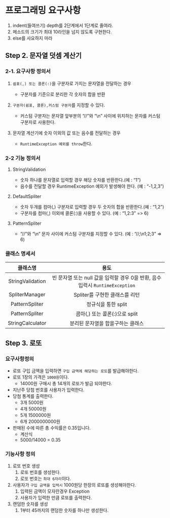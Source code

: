 # 프로그래밍 요구사항 
1. indent(들여쓰기) depth를 2단계에서 1단계로 줄여라.
2. 메소드의 크기가 최대 10라인을 넘지 않도록 구현한다.
3. else를 사요하지 마라

## Step 2. 문자열 덧셈 계산기

### 2-1. 요구사항 정의서
1. `쉼표(,) 또는 콜론(:)`을 구분자로 가지는 문자열을 전달하는 경우
   + 구분자를 기준으로 분리한 각 숫자의 합을 반환
   

2. `구분자(쉼표, 콜론),커스텀 구분자`를 지정할 수 있다. 
   + 커스텀 구분자는 문자열 앞부분의 “//”와 “\n” 사이에 위치하는 문자를 커스텀 구분자로 사용한다.

   
3. 문자열 계산기에 숫자 이외의 값 또는 음수를 전달하는 경우 
   + `RuntimeException 예외를 throw`한다.

### 2-2 기능 정의서 
1. StringValidation
   + 숫자 하나를 문자열로 입력할 경우 해당 숫자를 반환한다.(예 : “1”)
   + 음수를 전달할 경우 RuntimeException 예외가 발생해야 한다. (예 : “-1,2,3”)

2. DefaultSpliter
   + 숫자 두개를 컴마(,) 구분자로 입력할 경우 두 숫자의 합을 반환한다.(예 : “1,2”)   
   + 구분자를 컴마(,) 이외에 콜론(:)을 사용할 수 있다. (예 : “1,2:3” => 6)

3. PatternSpliter
   + “//”와 “\n” 문자 사이에 커스텀 구분자를 지정할 수 있다. (예 : “//;\n1;2;3” => 6)   
 


### 클래스 명세서
| 클래스명 | 용도 | 
|:---:|:---:| 
|StringValidation | 빈 문자열 또는 null 값을 입력할 경우 0을 반환, 음수 입력시 `RuntimeException`|
|SpliterManager| Spliter를 구현한 클래스를 리턴|
|PatternSpliter| 정규식을 통한 split|
|PatternSpliter| 콤마(,) 또는 콜론(:)으로 split|
|StringCalculator| 분리된 문자열을 합을구하는 클래스|


## Step 3. 로또

### 요구사항정의
+ 로또 구입 금액을 입력하면 `구입 금액에 해당하는 로또`를 발급해야한다.
+ 로또 1장의 가격은 `1000원`이다.
   + 14000원 구매시 총 14개의 로또가 발급 되야한다.
+ 지난주 당첨 번호를 사용자가 입력한다.
+ 당첨 통계를 출력한다.
   + 3개 5000원
   + 4개 50000원
   + 5개 1500000원
   + 6개 2000000000원
+ 판매된 수에 따른 총 수익률은 0.35입니다.
   + 계산식
   + 5000/14000 = 0.35

### 기능사항 정의 
1. 로또 번호 생성
   1. 로또 번호를 생성한다.
   2. 로또 번호는 `최대 6자리`이다.
2. 사용자가 `구입 금액을 입력시` 1000원당 한장의 로또를 생성해야한다. 
   1. 입력된 금액이 모자란경우 Exception 
   2. 사용자가 입력한 만큼 로또를 출력한다.
3. 랜덤한 숫자를 생성
   1. 1부터 45까지의 랜덤한 숫자를 하나만 생성한다.
